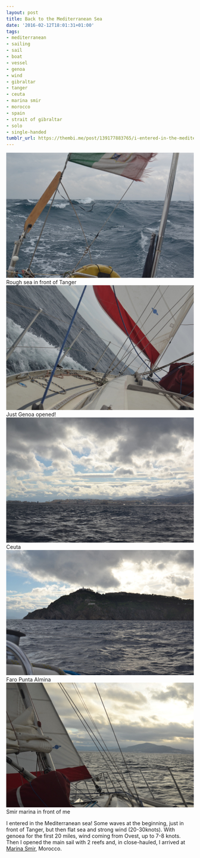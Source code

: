 ```yaml
---
layout: post
title: Back to the Mediterranean Sea
date: '2016-02-12T18:01:31+01:00'
tags:
- mediterranean
- sailing
- sail
- boat
- vessel
- genoa
- wind
- gibraltar
- tanger
- ceuta
- marina smir
- morocco
- spain
- strait of gibraltar
- solo
- single-handed
tumblr_url: https://thembi.me/post/139177883765/i-entered-in-the-mediterranean-sea-some-waves-at
---
```

 ![](/files/tumblr_o2futyDakB1tq106bo1_1280.jpg)  
Rough sea in front of Tanger ![](/files/tumblr_o2futyDakB1tq106bo2_1280.jpg)  
Just Genoa opened! ![](/files/tumblr_o2futyDakB1tq106bo3_1280.jpg)  
Ceuta ![](/files/tumblr_o2futyDakB1tq106bo4_1280.jpg)  
Faro Punta Almina ![](/files/tumblr_o2futyDakB1tq106bo5_1280.jpg)  
Smir marina in front of me  

I entered in the Mediterranean sea! Some waves at the beginning, just in front of Tanger, but then flat sea and strong wind (20-30knots). With genoea for the first 20 miles, wind coming from Ovest, up to 7-8 knots. Then I opened the main sail with 2 reefs and, in close-hauled, I arrived at [Marina Smir](https://www.google.com/maps/place/Marina+Smir,+Morocco/), Morocco.

